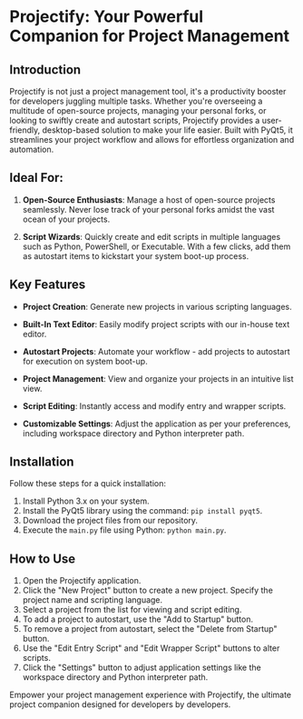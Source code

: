 # Projectify: Your Powerful Companion for Project Management

## Introduction

Projectify is not just a project management tool, it's a productivity booster for developers juggling multiple tasks. Whether you're overseeing a multitude of open-source projects, managing your personal forks, or looking to swiftly create and autostart scripts, Projectify provides a user-friendly, desktop-based solution to make your life easier. Built with PyQt5, it streamlines your project workflow and allows for effortless organization and automation.

## Ideal For:

1. **Open-Source Enthusiasts**: Manage a host of open-source projects seamlessly. Never lose track of your personal forks amidst the vast ocean of your projects.

2. **Script Wizards**: Quickly create and edit scripts in multiple languages such as Python, PowerShell, or Executable. With a few clicks, add them as autostart items to kickstart your system boot-up process.

## Key Features

- **Project Creation**: Generate new projects in various scripting languages. 

- **Built-In Text Editor**: Easily modify project scripts with our in-house text editor.

- **Autostart Projects**: Automate your workflow - add projects to autostart for execution on system boot-up.

- **Project Management**: View and organize your projects in an intuitive list view.

- **Script Editing**: Instantly access and modify entry and wrapper scripts.

- **Customizable Settings**: Adjust the application as per your preferences, including workspace directory and Python interpreter path.

## Installation

Follow these steps for a quick installation:

1. Install Python 3.x on your system.
2. Install the PyQt5 library using the command: `pip install pyqt5`.
3. Download the project files from our repository.
4. Execute the `main.py` file using Python: `python main.py`.

## How to Use

1. Open the Projectify application.
2. Click the "New Project" button to create a new project. Specify the project name and scripting language.
3. Select a project from the list for viewing and script editing.
4. To add a project to autostart, use the "Add to Startup" button.
5. To remove a project from autostart, select the "Delete from Startup" button.
6. Use the "Edit Entry Script" and "Edit Wrapper Script" buttons to alter scripts.
7. Click the "Settings" button to adjust application settings like the workspace directory and Python interpreter path.

Empower your project management experience with Projectify, the ultimate project companion designed for developers by developers.